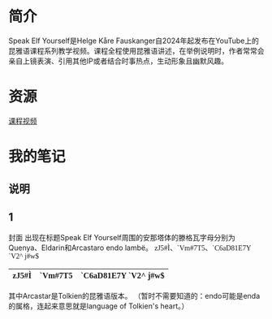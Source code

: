 # 简介
Speak Elf Yourself是Helge Kåre Fauskanger自2024年起发布在YouTube上的昆雅语课程系列教学视频。课程全程使用昆雅语讲述，在举例说明时，作者常常会亲自上镜表演、引用其他IP或者结合时事热点，生动形象且幽默风趣。

# 资源
[课程视频](https://www.youtube.com/playlist?list=PLpRrGdALEBTVeGyy2AQop_piuG9hJ5P0d)


# 我的笔记

## 说明

## 1
封面
出现在标题Speak Elf Yourself周围的安那塔体的滕格瓦字母分别为Quenya、Eldarin和Arcastaro endo lambë。
<span style="font-family: Tengwar Annatar, serif;">zJ5#Ì</span>、<span style="font-family: Tengwar Annatar, serif;">\`Vm#7T5</span>、<span style="font-family: Tengwar Annatar, serif;">\`C6aD81E7Y `V2^ j#w$</span>

| <span style="font-family: Tengwar Annatar, serif;">zJ5#Ì</span> | <span style="font-family: Tengwar Annatar, serif;">`Vm#7T5</span> | <span style="font-family: Tengwar Annatar, serif;">\`C6aD81E7Y `V2^ j#w$</span> |
| --------------------------------------------------------------- | ----------------------------------------------------------------- | ------------------------------------------------------------------------------- |

其中Arcastar是Tolkien的昆雅语版本。
（暂时不需要知道的：endo可能是enda的属格，连起来意思就是language of Tolkien's heart。）

